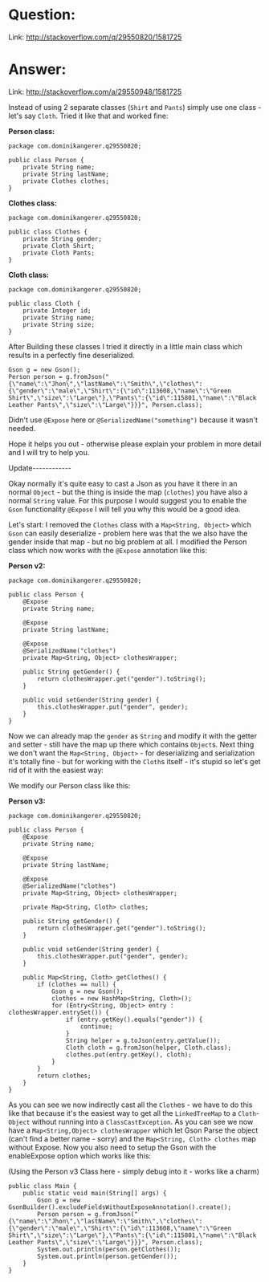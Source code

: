 # Question:
Link: http://stackoverflow.com/q/29550820/1581725

# Answer:
Link: http://stackoverflow.com/a/29550948/1581725

Instead of using 2 separate classes (`Shirt` and `Pants`) simply use one class - let's say `Cloth`. Tried it like that and worked fine:

**Person class:**
    
    package com.dominikangerer.q29550820;

    public class Person {
    	private String name;
    	private String lastName;
    	private Clothes clothes;
    }

**Clothes class:**

    package com.dominikangerer.q29550820;

    public class Clothes {
    	private String gender;
    	private Cloth Shirt;
    	private Cloth Pants;    	
    }

**Cloth class:**

    package com.dominikangerer.q29550820;
    
    public class Cloth {
    	private Integer id;
    	private String name;
    	private String size;
    }

After Building these classes I tried it directly in a little main class which results in a perfectly fine deserialized.

    Gson g = new Gson();
    Person person = g.fromJson("{\"name\":\"Jhon\",\"lastName\":\"Smith\",\"clothes\":{\"gender\":\"male\",\"Shirt\":{\"id\":113608,\"name\":\"Green Shirt\",\"size\":\"Large\"},\"Pants\":{\"id\":115801,\"name\":\"Black Leather Pants\",\"size\":\"Large\"}}}", Person.class);
		
Didn't use `@Expose` here or `@SerializedName("something")` because it wasn't needed.

Hope it helps you out - otherwise please explain your problem in more detail and I will try to help you.

Update------------

Okay normally it's quite easy to cast a Json as you have it there in an normal `Object` - but the thing is inside the map (`clothes`) you have also a normal `String` value. For this purpose I would suggest you to enable the `Gson` functionality `@Expose` I will tell you why this would be a good idea.

Let's start:
I removed the `Clothes` class with a `Map<String, Object>` which `Gson` can easily deserialize - problem here was that the we also have the gender inside that map - but no big problem at all. I modified the Person class which now works with the `@Expose` annotation like this:

**Person v2:**

    package com.dominikangerer.q29550820;

    public class Person {
    	@Expose
    	private String name;
    
    	@Expose
    	private String lastName;
    
    	@Expose
    	@SerializedName("clothes")
    	private Map<String, Object> clothesWrapper;
    
    	public String getGender() {
    		return clothesWrapper.get("gender").toString();
    	}
    
    	public void setGender(String gender) {
    		this.clothesWrapper.put("gender", gender);
    	}
    }

Now we can already map the `gender` as `String` and modify it with the getter and setter - still have the map up there which contains `Object`s. Next thing we don't want the `Map<String, Object>` - for deserializing and serialization it's totally fine - but for working with the `Cloth`s itself - it's stupid so let's get rid of it with the easiest way:

We modify our Person class like this:

**Person v3:**

    package com.dominikangerer.q29550820;

    public class Person {
    	@Expose
    	private String name;
    
    	@Expose
    	private String lastName;
    
    	@Expose
    	@SerializedName("clothes")
    	private Map<String, Object> clothesWrapper;
    
    	private Map<String, Cloth> clothes;
    
    	public String getGender() {
    		return clothesWrapper.get("gender").toString();
    	}
    
    	public void setGender(String gender) {
    		this.clothesWrapper.put("gender", gender);
    	}
    
    	public Map<String, Cloth> getClothes() {
    		if (clothes == null) {
                Gson g = new Gson();
    			clothes = new HashMap<String, Cloth>();
    			for (Entry<String, Object> entry : clothesWrapper.entrySet()) {
    				if (entry.getKey().equals("gender")) {
    					continue;
    				}
    				String helper = g.toJson(entry.getValue());
    				Cloth cloth = g.fromJson(helper, Cloth.class);
    				clothes.put(entry.getKey(), cloth);
    			}
    		}
    		return clothes;
    	}
    }

As you can see we now indirectly cast all the `Cloth`es - we have to do this like that because it's the easiest way to get all the `LinkedTreeMap` to a `Cloth`-`Object` without running into a `ClassCastException`. As you can see we now have a `Map<String,Object> clothesWrapper` which let Gson Parse the object (can't find a better name - sorry) and the `Map<String, Cloth> clothes` map without Expose. Now you also need to setup the Gson with the enableExpose option which works like this:

(Using the Person v3 Class here - simply debug into it - works like a charm)

    public class Main {
    	public static void main(String[] args) {
    		Gson g = new GsonBuilder().excludeFieldsWithoutExposeAnnotation().create();
    		Person person = g.fromJson("{\"name\":\"Jhon\",\"lastName\":\"Smith\",\"clothes\":{\"gender\":\"male\",\"Shirt\":{\"id\":113608,\"name\":\"Green Shirt\",\"size\":\"Large\"},\"Pants\":{\"id\":115801,\"name\":\"Black Leather Pants\",\"size\":\"Large\"}}}", Person.class);
    		System.out.println(person.getClothes());
            System.out.println(person.getGender());
    	}
    }